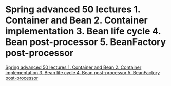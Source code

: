 # Spring advanced 50 lectures  1. Container and Bean 2. Container implementation  3. Bean life cycle  4. Bean post-processor  5. BeanFactory post-processor
[Spring advanced 50 lectures  1. Container and Bean 2. Container implementation  3. Bean life cycle  4. Bean post-processor  5. BeanFactory post-processor](https://aiwithcloud.com/2022/09/16/spring_advanced_50_lectures__1-_container_and_bean_2-_container_implementation__3-_bean_life_cycle__4-_bean_post_processor__5-_beanfactory_post_processor/)